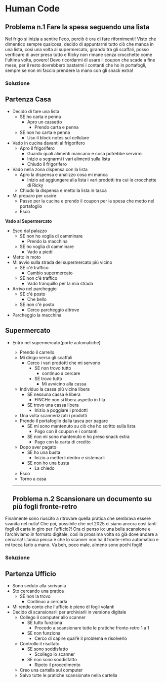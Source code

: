# Human Code

## Problema n.1 Fare la spesa seguendo una lista

Nel frigo si inizia a sentire l'eco, perciò è ora di fare rifornimenti!
Visto che dimentico sempre qualcosa, decido di appuntarmi tutto ciò che manca in una lista, così una volta al supermercato, girando tra gli scaffali, posso verificare di aver preso tutto e Ricky non rimane senza crocchette come l'ultima volta, povero! Devo ricordarmi di usare il coupon che scade a fine mese, per il resto dovrebbero bastarmi i contanti che ho in portafogli, sempre se non mi faccio prendere la mano con gli snack extra!

### Soluzione

**Partenza Casa**
---
- Decido di fare una lista
  - SE ho carta e penna
    - Apro un cassetto
      - Prendo carta e penna
  - SE non ho carta e penna 
    - Uso il block notes sul cellulare
- Vado in cucina davanti al frigorifero
   - Apro il frigorifero
     - Guardo quali alimenti mancano e cosa potrebbe servirmi
     - Inizio a segnarmi i vari alimenti sulla lista
     - Chiudo il frigorifero
- Vado nella zona dispensa con la lista
  - Apro la dispensa e analizzo cosa mi manca
    - Inizio ad aggiungere alla lista i vari prodotti tra cui le crocchette di Ricky
  - Chiudo la dispensa e metto la lista in tasca
- Mi preparo per uscire
  - Passo per la cucina e prendo il coupon per la spesa che metto nel portafoglio
  - Esco


**Vado al Supermercato**

- Esco dal palazzo
  - SE non ho voglia di camminare
    - Prendo la macchina
  - SE ho voglia di camminare
    - Vado a piedi
- Metto in moto
- Mi avvio sulla strada del supermercato più vicino
  - SE c'è traffico
    - Cambio supermercato
  - SE non c'è traffico
    - Vado tranquillo per la mia strada
- Arrivo nel parcheggio
  - SE c'è posto
    - Che bello
  - SE non c'è posto
    - Cerco parcheggio altrove
- Parcheggio la macchina


**Supermercato**
---

- Entro nel supermercato(porte automatiche)
  - Prendo il carrello
  - Mi dirigo verso gli scaffali
    - Cerco i vari prodotti che mi servono
      - SE non trovo tutto
        - continuo a cercare
      - SE trovo tutto
        - Mi avvicino alla cassa
  - Individuo la cassa più vicina libera
    - SE nessuna cassa è libera
      - FINCHè non si libera aspetto in fila
    - SE trovo una cassa libera
      - Inizio a poggiare i prodotti
  - Una volta scannerizzati i prodotti
   - Prendo il portafoglio dalla tasca per pagare
      - SE mi sono mantenuto su ciò che ho scritto sulla lista
        - Pago con il coupon e i contanti
      - SE non mi sono mantenuto e ho preso snack extra
        - Pago con la carta di credito
  - Dopo aver pagato
      - SE ho una busta
        - Inizio a metterli dentro e sistemarli
      - SE non ho una busta
        - La chiedo
  - Esco
  - Torno a casa



  ___

  ## Problema n.2 Scansionare un documento su più fogli fronte-retro

Finalmente sono riuscito a ritrovare quella pratica che sembrava essere svanita nel nulla! Che poi, possibile che nel 2025 ci siano ancora così tanti fogli di carta in giro per l’ufficio?! Ora ci penso io: una bella scansione e l’archiviamo in formato digitale, così la prossima volta so già dove andare a cercarla! L’unica pecca è che lo scanner non ha il fronte-retro automatico e mi tocca farlo a mano. Va beh, poco male, almeno sono pochi fogli!

### Soluzione

**Partenza Ufficio**
---

- Sono seduto alla scrivania
- Sto cercando una pratica
  - SE non la trovo
    - Continuo a cercarla
- Mi rendo conto che l'ufficio è pieno di fogli volanti
- Decido di scansionarli per archiviarli in versione digitale
  - Collego il computer allo scanner
    - SE tutto funziona
      - Procedo a scansionare tutte le pratiche fronte-retro 1 a 1
    - SE non funziona
      - Cerco di capire qual'è il problema e risolverlo
  - Controllo il risultato
    - SE sono soddisfatto
      - Scollego lo scanner
    - SE non sono soddisfatto
      - Ripeto il procedimento
  - Creo una cartella sul computer
  - Salvo tutte le pratiche scansionate nella cartella



        



